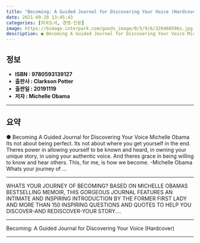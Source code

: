 ```yaml
---
title: "Becoming: A Guided Journal for Discovering Your Voice (Hardcover)"
date: 2021-09-20 13:45:43
categories: [외국도서, 경영-인문]
image: https://bimage.interpark.com/goods_image/0/5/9/6/320460596s.jpg
description: ● Becoming A Guided Journal for Discovering Your Voice Michelle Obama Its not about being perfect. Its not about where you get yourself in the end. Theres powe
---
```


## **정보**

- **ISBN : 9780593139127**
- **출판사 : Clarkson Potter**
- **출판일 : 20191119**
- **저자 : Michelle Obama**

------



## **요약**

●  Becoming A Guided Journal for Discovering Your Voice Michelle Obama Its not about being perfect. Its not about where you get yourself in the end. Theres power in allowing yourself to be known and heard, in owning your unique story, in using your authentic voice. And theres grace in being willing to know and hear others. This, for me, is how we become. -Michelle Obama Whats your journey of ...

------

WHATS YOUR JOURNEY OF BECOMING? BASED ON MICHELLE OBAMAS BESTSELLING MEMOIR, THIS GORGEOUS JOURNAL FEATURES AN INTIMATE AND INSPIRING INTRODUCTION BY THE FORMER FIRST LADY AND MORE THAN 150 INSPIRING QUESTIONS AND QUOTES TO HELP YOU DISCOVER-AND REDISCOVER-YOUR STORY.... 

------


Becoming: A Guided Journal for Discovering Your Voice (Hardcover) 

------


